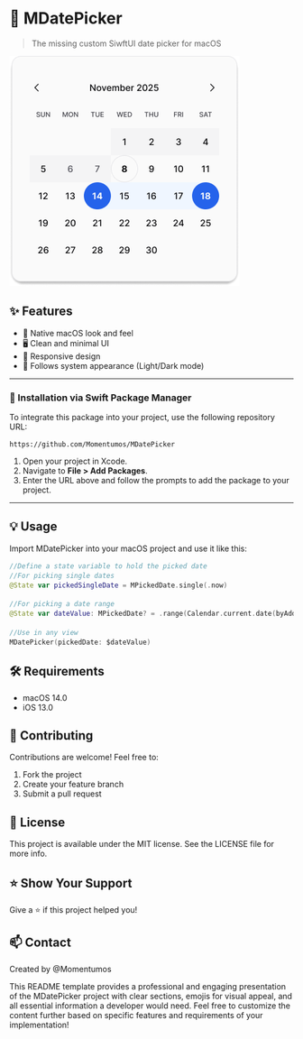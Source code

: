 # 📅 MDatePicker

> The missing custom SiwftUI date picker for macOS

![MDatePicker](Resources/Calendar.png)

## ✨ Features

- 🎯 Native macOS look and feel
- 🖥️ Clean and minimal UI
- 📱 Responsive design
- 🎨 Follows system appearance (Light/Dark mode)

---

### 🚀 Installation via Swift Package Manager

To integrate this package into your project, use the following repository URL:

```plaintext
https://github.com/Momentumos/MDatePicker
```

1. Open your project in Xcode.
2. Navigate to **File > Add Packages**.
3. Enter the URL above and follow the prompts to add the package to your project.

---

## 💡 Usage

Import MDatePicker into your macOS project and use it like this:

```swift
//Define a state variable to hold the picked date
//For picking single dates
@State var pickedSingleDate = MPickedDate.single(.now)

//For picking a date range
@State var dateValue: MPickedDate? = .range(Calendar.current.date(byAdding: .day, value: -2, to: .now) ?? .now, Calendar.current.date(byAdding: .day, value: 2, to: .now) ?? .now)

//Use in any view
MDatePicker(pickedDate: $dateValue)
```

## 🛠️ Requirements
- macOS 14.0
- iOS 13.0

## 🤝 Contributing
Contributions are welcome! Feel free to:

1. Fork the project
2. Create your feature branch
3. Submit a pull request


## 📝 License
This project is available under the MIT license. See the LICENSE file for more info.

## ⭐ Show Your Support
Give a ⭐️ if this project helped you!

## 📫 Contact
Created by @Momentumos

This README template provides a professional and engaging presentation of the MDatePicker project with clear sections, emojis for visual appeal, and all essential information a developer would need. Feel free to customize the content further based on specific features and requirements of your implementation!

